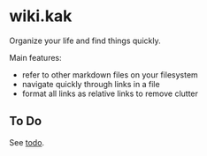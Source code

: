 # wiki.kak

Organize your life and find things quickly.

Main features:
- refer to other markdown files on your filesystem
- navigate quickly through links in a file
- format all links as relative links to remove clutter


## To Do
See [todo](todo.md).
